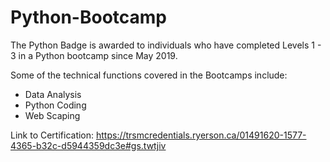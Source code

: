 # Python-Bootcamp
The Python Badge is awarded to individuals who have completed Levels 1 - 3 in a Python bootcamp since May 2019.

Some of the technical functions covered in the Bootcamps include:
- Data Analysis
- Python Coding
- Web Scaping

Link to Certification: https://trsmcredentials.ryerson.ca/01491620-1577-4365-b32c-d5944359dc3e#gs.twtjiv
